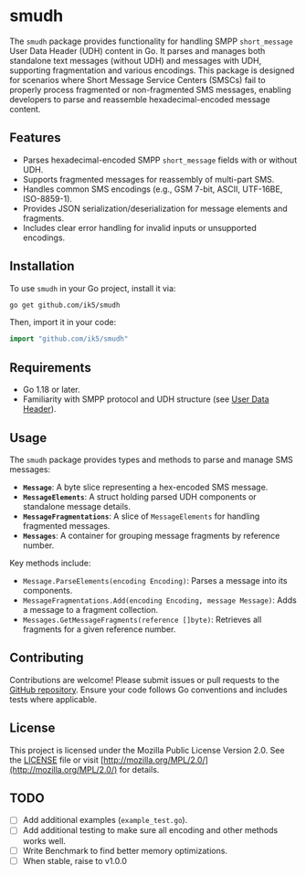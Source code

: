 # smudh

The `smudh` package provides functionality for handling SMPP `short_message` User Data Header (UDH) content in Go. It parses and manages both standalone text messages (without UDH) and messages with UDH, supporting fragmentation and various encodings. This package is designed for scenarios where Short Message Service Centers (SMSCs) fail to properly process fragmented or non-fragmented SMS messages, enabling developers to parse and reassemble hexadecimal-encoded message content.

## Features

- Parses hexadecimal-encoded SMPP `short_message` fields with or without UDH.
- Supports fragmented messages for reassembly of multi-part SMS.
- Handles common SMS encodings (e.g., GSM 7-bit, ASCII, UTF-16BE, ISO-8859-1).
- Provides JSON serialization/deserialization for message elements and fragments.
- Includes clear error handling for invalid inputs or unsupported encodings.

## Installation

To use `smudh` in your Go project, install it via:

```bash
go get github.com/ik5/smudh
```

Then, import it in your code:

```go
import "github.com/ik5/smudh"
```

## Requirements

- Go 1.18 or later.
- Familiarity with SMPP protocol and UDH structure (see [User Data Header](https://en.wikipedia.org/wiki/User_Data_Header)).

## Usage

The `smudh` package provides types and methods to parse and manage SMS messages:

- **`Message`**: A byte slice representing a hex-encoded SMS message.
- **`MessageElements`**: A struct holding parsed UDH components or standalone message details.
- **`MessageFragmentations`**: A slice of `MessageElements` for handling fragmented messages.
- **`Messages`**: A container for grouping message fragments by reference number.

Key methods include:
- `Message.ParseElements(encoding Encoding)`: Parses a message into its components.
- `MessageFragmentations.Add(encoding Encoding, message Message)`: Adds a message to a fragment collection.
- `Messages.GetMessageFragments(reference []byte)`: Retrieves all fragments for a given reference number.


## Contributing

Contributions are welcome! Please submit issues or pull requests to the [GitHub repository](https://github.com/ik5/smudh). Ensure your code follows Go conventions and includes tests where applicable.

## License

This project is licensed under the Mozilla Public License Version 2.0. See the [LICENSE](https://github.com/ik5/smudh/blob/main/LICENSE) file or visit [http://mozilla.org/MPL/2.0/](http://mozilla.org/MPL/2.0/) for details.

## TODO

- [ ] Add additional examples (`example_test.go`).
- [ ] Add additional testing to make sure all encoding and other methods works well.
- [ ] Write Benchmark to find better memory optimizations.
- [ ] When stable, raise to v1.0.0
